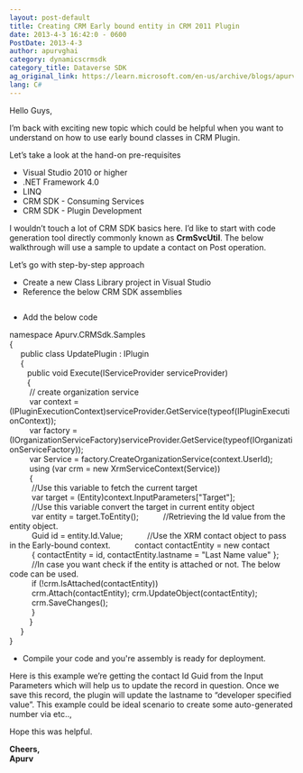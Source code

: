 ```yaml
---
layout: post-default
title: Creating CRM Early bound entity in CRM 2011 Plugin
date: 2013-4-3 16:42:0 - 0600
PostDate: 2013-4-3
author: apurvghai
category: dynamicscrmsdk
category_title: Dataverse SDK
ag_original_link: https://learn.microsoft.com/en-us/archive/blogs/apurvghai/creating-crm-early-bound-entity-in-crm-2011-plugin
lang: C#
---
```

<p>Hello Guys,</p>
<p>I&rsquo;m back with exciting new topic which could be helpful when you want to understand on how to use early bound classes in CRM Plugin.</p>
<p>Let&rsquo;s take a look at the hand-on pre-requisites</p>
<ul>
<li>Visual Studio 2010 or higher</li>
<li>.NET Framework 4.0</li>
<li>LINQ</li>
<li>CRM SDK - Consuming Services</li>
<li>CRM SDK - Plugin Development</li>
</ul>
<p>I wouldn&rsquo;t touch a lot of CRM SDK basics here. I&rsquo;d like to start with code generation tool directly commonly known as <strong>CrmSvcUtil</strong>. The below walkthrough will use a sample to update a contact on Post operation.</p>
<p>Let&rsquo;s go with step-by-step approach</p>
<ul>
<li>Create a new Class Library project in Visual Studio</li>
<li>Reference the below CRM SDK assemblies</li>
</ul>
<p style="padding-left:30px;"><img src="https://msdnshared.blob.core.windows.net/media/MSDNBlogsFS/prod.evol.blogs.msdn.com/CommunityServer.Blogs.Components.WeblogFiles/00/00/01/45/90/WebServiceForCrm/8524.crmassembly.png" alt="" border="0" /></p>
<ul>
<li>Add the below code</li>
</ul>
<div class="sourceCode"><span class="functionName">namespace</span> Apurv.CRMSdk.Samples <br /> {<br /> &nbsp;&nbsp;&nbsp;&nbsp; <span class="functionName">public class</span> <span class="greenCode"> UpdatePlugin </span>: <span class="greenCode">IPlugin</span><br /> &nbsp;&nbsp;&nbsp;&nbsp; {<br /> &nbsp;&nbsp;&nbsp;&nbsp;&nbsp;&nbsp;&nbsp;&nbsp;<span class="functionName">public void </span>Execute(<span class="className">IServiceProvider</span> serviceProvider)<br /> &nbsp;&nbsp;&nbsp;&nbsp;&nbsp;&nbsp;&nbsp;&nbsp;{<br /> &nbsp;&nbsp;&nbsp;&nbsp;&nbsp;&nbsp;&nbsp;&nbsp; // create organization service <br /> &nbsp;&nbsp;&nbsp;&nbsp;&nbsp;&nbsp;&nbsp;&nbsp; <span class="functionName">var</span> context = (<span class="className">IPluginExecutionContext</span>)serviceProvider.GetService(<span class="functionName">typeof</span>(<span class="className">IPluginExecutionContext</span>));<br /> &nbsp;&nbsp;&nbsp;&nbsp;&nbsp;&nbsp;&nbsp;&nbsp; <span class="functionName">var</span> factory = (<span class="className">IOrganizationServiceFactory</span>)serviceProvider.GetService(<span class="functionName">typeof</span>(<span class="className">IOrganizationServiceFactory</span>));<br /> &nbsp;&nbsp;&nbsp;&nbsp;&nbsp;&nbsp;&nbsp;&nbsp; <span class="functionName">var</span> Service = factory.CreateOrganizationService(context.UserId);<br /> &nbsp;&nbsp;&nbsp;&nbsp;&nbsp;&nbsp;&nbsp;&nbsp; <span class="functionName">using</span> (<span class="functionName">var</span> crm = new <span class="className">XrmServiceContext</span>(Service))<br /> &nbsp;&nbsp;&nbsp;&nbsp;&nbsp;&nbsp;&nbsp;&nbsp; {<br /> &nbsp;&nbsp;&nbsp;&nbsp;&nbsp;&nbsp;&nbsp;&nbsp;&nbsp;&nbsp;<span class="greenCode">//Use this variable to fetch the current target </span> <br /> &nbsp;&nbsp;&nbsp;&nbsp;&nbsp;&nbsp;&nbsp;&nbsp;&nbsp;&nbsp;<span class="functionName">var</span> target = (<span class="className">Entity</span>)context.InputParameters["Target"];<br /> &nbsp;&nbsp;&nbsp;&nbsp;&nbsp;&nbsp;&nbsp;&nbsp;&nbsp;&nbsp;<span class="greenCode">//Use this variable convert the target in current entity object</span><br /> &nbsp;&nbsp;&nbsp;&nbsp;&nbsp;&nbsp;&nbsp;&nbsp;&nbsp;&nbsp;<span class="functionName">var</span> entity = target.<span class="className">ToEntity</span>(); &nbsp;&nbsp;&nbsp;&nbsp;&nbsp;&nbsp;&nbsp;&nbsp;&nbsp;&nbsp;<span class="greenCode">//Retrieving the Id value from the entity object.</span><br /> &nbsp;&nbsp;&nbsp;&nbsp;&nbsp;&nbsp;&nbsp;&nbsp;&nbsp;&nbsp;<span class="className">Guid id</span> = entity.Id.Value; &nbsp;&nbsp;&nbsp;&nbsp;&nbsp;&nbsp;&nbsp;&nbsp;&nbsp;&nbsp;<span class="greenCode">//Use the XRM contact object to pass in the Early-bound context. </span> &nbsp;&nbsp;&nbsp;&nbsp;&nbsp;&nbsp;&nbsp;&nbsp;&nbsp;&nbsp;<span class="className">contact</span> contactEntity = new <span class="className">contact</span> &nbsp;&nbsp;&nbsp;&nbsp;&nbsp;&nbsp;&nbsp;&nbsp;&nbsp;&nbsp;{ contactEntity = id, contactEntity.lastname = "<span class="stringData">Last Name value</span>" };<br /> &nbsp;&nbsp;&nbsp;&nbsp;&nbsp;&nbsp;&nbsp;&nbsp;&nbsp;&nbsp;<span class="greenCode">//In case you want check if the entity is attached or not. The below code can be used. </span><br /> &nbsp;&nbsp;&nbsp;&nbsp;&nbsp;&nbsp;&nbsp;&nbsp;&nbsp;&nbsp;<span class="functionName">if</span> (!crm.IsAttached(contactEntity)) <br /> &nbsp;&nbsp;&nbsp;&nbsp;&nbsp;&nbsp;&nbsp;&nbsp;&nbsp;&nbsp;crm.Attach(contactEntity); crm.UpdateObject(contactEntity);<br /> &nbsp;&nbsp;&nbsp;&nbsp;&nbsp;&nbsp;&nbsp;&nbsp;&nbsp;&nbsp;crm.SaveChanges(); <br /> &nbsp;&nbsp;&nbsp;&nbsp;&nbsp;&nbsp;&nbsp;&nbsp;&nbsp;&nbsp;}<br /> &nbsp;&nbsp;&nbsp;&nbsp;&nbsp;&nbsp;&nbsp;&nbsp; } <br /> &nbsp;&nbsp;&nbsp;&nbsp;&nbsp;} <br /> }</div>
<ul>
<li>Compile your code and you're assembly is ready for deployment.</li>
</ul>
<p>Here is this example we&rsquo;re getting the contact Id Guid from the Input Parameters which will help us to update the record in question. Once we save this record, the plugin will update the lastname to &ldquo;developer specified value&rdquo;. This example could be ideal scenario to create some auto-generated number via etc..,</p>
<p>Hope this was helpful.</p>
<p><strong>Cheers,<br /> Apurv </strong></p>
